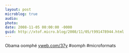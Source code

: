 ```yaml
---
layout: post
microblog: true
audio: 
photo: 
date: 2008-11-05 00:00:00 -0000
guid: http://xtof.micro.blog/2008/11/05/t991478944.html
---
```

Obama oomphé [yweb.com/37y](http://yweb.com/37y) #oomph #microformats
